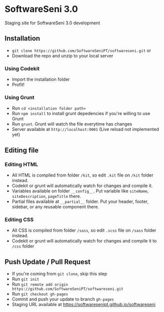 # SoftwareSeni 3.0
Staging site for SoftwareSeni 3.0 development

## Installation
* `git clone https://github.com/SoftwareSeniPT/softwareseni.git` or
* Download the repo and unzip to your local server

### Using Codekit
* Import the installation folder
* Profit!

### Using Grunt
* Run `cd <installation folder path>`
* Run `npm install` to install grunt depedencies if you're willing to use Grunt
* Run `grunt`. Grunt will watch the file everytime has changes
* Server available at `http://localhost:9001` (Live reload not implemented yet)

## Editing file
### Editing HTML
* All HTML is compiled from folder `/kit`, so edit `.kit` file on `/kit` folder instead.
* Codekit or grunt will automatically watch for changes and compile it.
* Variables available on folder `__config__`. Put variable like `siteName`, `siteDescription`, `pageTitle` there.
* Partial files available at `__partial__` folder. Put your header, footer, sidebar, or any reusable component there.

### Editing CSS
* All CSS is compiled from folder `/sass`, so edit `.scss` file on `/sass` folder instead.
* Codekit or grunt will automatically watch for changes and compile it to `/css` folder

## Push Update / Pull Request
* If you're coming from `git clone`, skip this step
* Run `git init`
* Run `git remote add origin https://github.com/SoftwareSeniPT/softwareseni.git`
* Run `git checkout gh-pages`
* Commit and push your update to branch `gh-pages`
* Staging URL available at https://softwaresenipt.github.io/softwareseni

